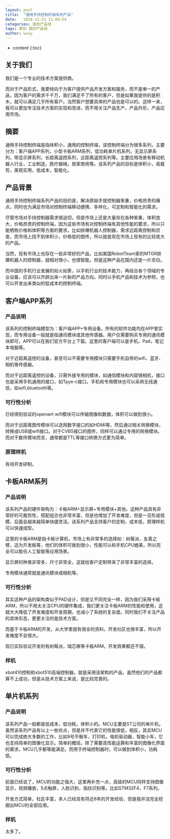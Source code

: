 ```yaml
---
layout: post
title:  "通用手持控制终端系列产品"
date:   2018-12-21 11:04:54
categories: 我的产品线
tags: 原创 我的产品线
author: wuxy
---
```


* content
{:toc}

## 关于我们

我们是一个专业的技术方案提供商。

而对于产品形式，我更倾向于为客户提供产品开发方案和服务，而不是单一的产品，因为客户的需求千千万，我们满足不了所有的客户，但是如果我提供的是积木，就可以满足几乎所有客户。当然客户想要具体的产品也是可以的。这样一来，我可以更加专注技术方案的实现和改进，而不用关注产品生产，产品外形，产品应用市场。


## 摘要

通用手持控制终端是指体积小，通用的控制终端，该控制终端分为很多系列，主要分为：客户端APP系列，小型卡板ARM系列，低功耗单片机系列，无显示屏系列，带显示屏系列，长距离遥控系列，近距离遥控系列等。主要应用场景有移动机器人行业，工业制造，医疗器械，居家商用等。该系列产品的目标是体积小，易裁剪，美观实用，低成本，智能化。

## 产品背景

通用手持控制终端系列产品的目的是，解决原始手提控制器笨重，价格昂贵的痛点，同时也为满足市场对控制终端移动便携、多样化，可定制和智能化的需求。

尽管市场对手持控制器需求很迫切，但是市场上还是大量存在各种笨重，体积庞大，价格昂贵的控制终端，因为这些市场有对控制终端有其他性能的要求，所以只能牺牲价格和体积等方面的要求。比如排爆机器人控制器，需求远距离控制和侦查，而市场上找不到体积小，价格低的图传，所以就是现在市场上现有的比较庞大的产品。

当然，现有市场上也存在一些非常好的产品，比如美国RobotTeam家的MTGR排爆机器人的控制器，就相对很小，也很智能，但是这种产品在国内还是一片空白。

而中国的手机行业发展的如火如荼，以手机行业的技术能力，再结合各个领域的专业设备，应该可以开辟出来一片新的产品方向。同时以手机产品和技术为参照，也可以开发出来类似的低成本的控制终端。


## 客户端APP系列

### 产品说明

该系列的控制终端模型为：客户端APP+专用设备。所有的软件功能均在APP里实现，而专用设备一般就是指通讯模块或其他传感器。用户仅需要购买专用的通讯模块即可，APP可以在我们官方平台上下载。这里的客户端可以是手机，Pad，笔记本电脑等。

对于近距离遥控的设备，甚至可以不需要专用模块只需要手机自带的wifi、蓝牙、相机等传感器。

而对于远距离遥控的设备，只需外接专用的模块，如通信模块和内窥镜相机，接口也是采用手机通用的接口，如Tpye-c接口。手机和专用模块也可以采用无线通信，如wifi,bluetooth等。

### 可行性分析

已经得到验证的openwrt wifi模块可以传输图像和数据，体积可以做到很小。

而对于远距离图传模块可以选用数字接口的如HDMI等，然后通过相关转换模块，转换成USB或wifi接口。对于CVBS接口的图传，同样可以通过专用的转换模块。而对于数传模块而言，通常都是TTL等接口转换方式更为简单。

### 原理样机

有待开发研制。

## 卡板ARM系列

### 产品说明

该系列产品的硬件架构为：卡板ARM+显示屏+专用模块+其他。这种产品具有非常好的可裁剪性，搭配组合也非常丰富，但是也增加了开发难度，但是一旦形成规模，后面会越来越简单快捷灵活。该系列产品支持客户的定制，成本低，原理样机可以快速成型。

这里的卡板ARM是指卡板计算机，市场上有非常多的选择如：树莓派，友善之臂，迅为开发板等，他们的体积可做到很小，性能可以和手机CPU媲美，所以完全可以胜任人工智能等应用场景。

显示屏的种类非常多，尺寸非常全，这就给客户定制带来了非常丰富的选择。

专用模块通常就是通讯模块或相机等。

### 可行性分析

其实这种产品的架构类似于PAD设计，但是又不同完全一样，因为我们采用卡板ARM，所以不用太关注CPU的硬件集成，我们更关注卡板ARM的性能和使用，这就大大降低了开发难度和开发周期，也减小了系统的复杂度。同时我们不关注产品的具体形态，更更关注的是技术方案。

而基于卡板ARM的开发，从大学里就有很全的资料，开发社区也很丰富，所以开发难度不会很大。

现已实际验证开发的有树莓派，瑞芯微等卡板ARM，开发效果都还不错。

### 样机

xbot410控制和xbot510高端控制器，就是采用该架构的产品，虽然他们的产品都算不上成功，但是从技术方案上来说，是比较完善的。

## 单片机系列

### 产品说明

该系列产品一般都是低成本，低功耗，体积小的。MCU主要是ST公司的单片机。虽然该系列产品有以上一些优点，但是并不代表它的性能很低，相反，其实MCU可以完成绝大多数的工作，比如9号平衡车，打印机，电机驱动器，智能小车，它也支持简单的图像化显示。简单的概括，除了需要高性能运算和丰富的图像化界面的需求，MCU几乎都等能满足。而用于终端控制器时，可以做到体积小，功耗低。

### 可行性分析

前面已经说了，MCU的功能之强大，这里再补充一点，高级的MCU同样支持图像显示，视频播放，5点触屏，人脸识别，指纹识别等。比如STM32F4，F7系列。

开发方式简单，社区丰富，本人已经具有将近8年的开发经验，但是我并没完全挖掘出MCU的全部应用。

### 样机

太多了。
